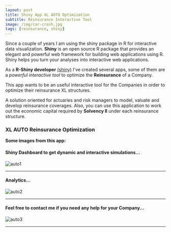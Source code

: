 ```yaml
---
layout: post
title: Shiny App XL AUTO Optimization
subtitle: Reinsurance Interactive Tool
image: /img/car-crash.jpg
tags: [reinsurance, shiny]
---
```


Since a couple of years I am using the shiny package in R for interactive data visualization. **Shiny** is an open source R package that provides an elegant and powerful web framework for building web applications using R. Shiny helps you turn your analyses into interactive web applications.

As a **R-Shiny developer** [(shiny)](http://shiny.rstudio.com/tutorial/) I've created several apps, some of them are a *powerful interactive tool* to optimize the **Reinsurance** of a Company.

This app wants to be an useful interactive tool for the Companies in order to optimize their reinsurance XL structures. 

A solution oriented for actuaries and risk managers to model, valuate and develop reinsurance coverages. Also, you can use this application to work out the economic capital required by **Solvency II** under each reinsurance structure.

### XL AUTO Reinsurance Optimization
**Some images from this app:**

#### Shiny Dashboard to get dynamic and interactive simulations...
![auto1](http://i63.tinypic.com/axbed0.png)
* * *
#### Analytics...
![auto2](http://i64.tinypic.com/24ycro8.png)
* * *
#### Feel free to contact me if you need any help for your Company...
![auto3](http://i67.tinypic.com/15yiw49.png)
* * *
